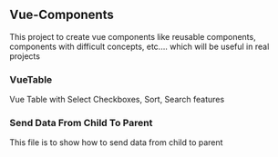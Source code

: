 ## Vue-Components
This project to create vue components like reusable components, components with difficult concepts, etc.... which will be useful in real projects

### VueTable
Vue Table with Select Checkboxes, Sort, Search features


### Send Data From Child To Parent
This file is to show how to send data from child to parent
